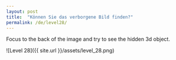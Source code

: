 ```yaml
---
layout: post
title:  "Können Sie das verborgene Bild finden?"
permalink: /de/level28/
---
```

Focus to the back of the image and try to see the hidden 3d object.

![Level 28]({{ site.url }}/assets/level_28.png)
